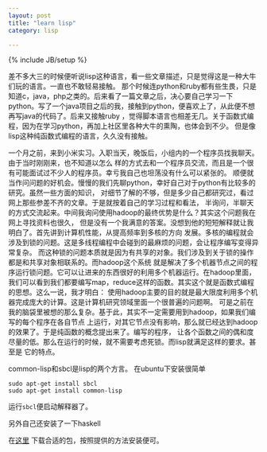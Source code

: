 ```yaml
---
layout: post
title: "learn lisp"
category: lisp

---
```

{% include JB/setup %}

差不多大三的时候便听说lisp这种语言，看一些文章描述，只是觉得这是一种大牛们玩的语言。一直也不敢轻易接触。
那个时候连python和ruby都有些生畏，只是知道c，java，php之类的。后来看了一篇文章之后，决心要自己学习一下
python。写了一个java项目之后的我，接触到python，便喜欢上了，从此便不想再写java的代码了。后来又接触ruby
，觉得脚本语言也相差无几。关于函数式编程，因为在学习python，再加上社区里各种大牛的熏陶，也体会到不少。
但是像lisp这种纯函数式编程的语言，久久没有接触。

一个月之前，来到小米实习。入职当天，晚饭后，小组内的一个程序员找我聊天。由于当时刚刚来，也不知道以怎么
样的方式去和一个程序员交流，而且是一个很有可能面试过不少人的程序员。幸亏我自己也坦荡没有什么可以紧张的。
顺便就当作问问题的好机会。慢慢的我们先聊python，幸好自己对于python有比较多的研究。虽然一些方面的知识，
对细节了解的不够，但是多少自己都研究过，看过网上那些参差不齐的文章。于是就按着自己的学习过程和看法，
半询问，半聊天的方式交流起来。中间我询问使用hadoop的最终优势是什么？其实这个问题我在网上寻找资料也很久，
但是没有一个我满意的答案。没想到他的短短解释就让我明白了。首先讲到计算机性能，从提高频率到多核的方向
发展。多核的编程就会涉及到锁的问题。这是多线程编程中会碰到的最麻烦的问题，会让程序编写变得异常复杂。
而这种锁的问题本质就是因为有共享的对象。我们涉及到关于锁的操作都是和共享对象相联系的。而hadoop这个系统
就是解决了多个机器节点之间的程序运行锁问题。它可以让进来的东西很好的利用多个机器运行。在hadoop里面，
我们可以看到我们都要编写map，reduce这样的函数。其实这个就是函数式编程的思想。这么一说，我才明白：
使用hadoop主要的目的就是最大限度利用多个机器完成庞大的计算。这是计算机研究领域里面一个很普遍的问题啊。
可是之前在我的脑袋里被想的那么复杂。基于此，其实不一定需要用到hadoop，如果我们编写的每个程序在各自节点
上运行，对其它节点没有影响，那么就已经达到hadoop的效果了。于是纯函数的概念提出来了。编写的程序，
让各个函数之间的偶和度尽量的低。那么在运行的时候，就不需要考虑死锁。而lisp就满足这样的要求。甚至是
它的特点。

common-lisp和sbcl是lisp的两个方言。
在ubuntu下安装很简单

    sudo apt-get install sbcl
    sudo apt-get install common-lisp

运行`sbcl`便启动解释器了。

另外自己还安装了一下haskell

在[这里](http://www.gnu.org/software/mit-scheme/liarc-build.html) 下载合适的包，按照提供的方法安装便可。

